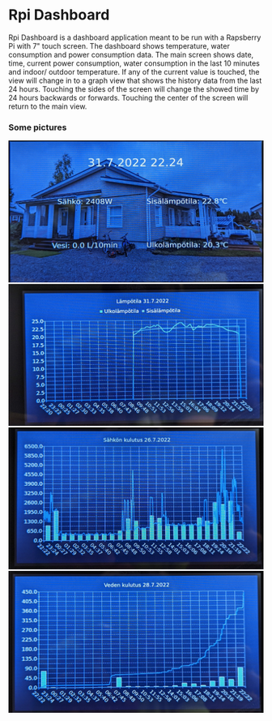 # Rpi Dashboard

Rpi Dashboard is a dashboard application meant to be run with a Rapsberry Pi with 7" touch screen.
The dashboard shows temperature, water consumption and power consumption data. The main screen
shows date, time, current power consumption, water consumption in the last 10 minutes and indoor/
outdoor temperature. If any of the current value is touched, the view will change in to a graph
view that shows the history data from the last 24 hours. Touching the sides of the screen will
change the showed time by 24 hours backwards or forwards. Touching the center of the screen will
return to the main view.

### Some pictures

![Main screen](main_screen.png "Home screen")
![Temperature graph](temperature_graph.png "Temperature graph")
![Electricity graph](electricity_graph.png "Electricity graph")
![Water graph](water_graph.png "Water graph")
